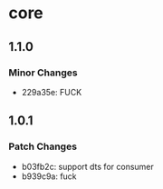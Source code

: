 # core

## 1.1.0

### Minor Changes

- 229a35e: FUCK

## 1.0.1

### Patch Changes

- b03fb2c: support dts for consumer
- b939c9a: fuck
